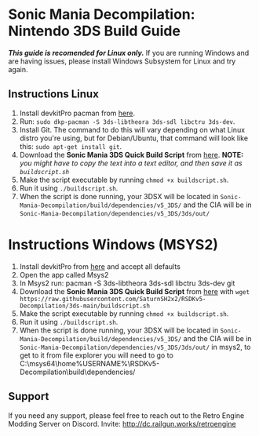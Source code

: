 # Sonic Mania Decompilation: Nintendo 3DS Build Guide

***This guide is recomended for Linux only.*** If you are running Windows and are having issues, please install Windows Subsystem for Linux and try again.

## Instructions Linux

1. Install devkitPro pacman from [here](https://devkitpro.org/wiki/devkitPro_pacman).
2. Run: `sudo dkp-pacman -S 3ds-libtheora 3ds-sdl libctru 3ds-dev`.
3. Install Git. The command to do this will vary depending on what Linux distro you're using, but for Debian/Ubuntu, that command will look like this: `sudo apt-get install git`.
4. Download the **Sonic Mania 3DS Quick Build Script** from [here](https://raw.githubusercontent.com/SaturnSH2x2/RSDKv5-Decompilation/3ds-main/buildscript.sh). **NOTE:** *you might have to copy the text into a text editor, and then save it as `buildscript.sh`*
5. Make the script executable by running `chmod +x buildscript.sh`.
6. Run it using `./buildscript.sh`.
7. When the script is done running, your 3DSX will be located in `Sonic-Mania-Decompilation/build/dependencies/v5_3DS/` and the CIA will be in `Sonic-Mania-Decompilation/dependencies/v5_3DS/3ds/out/`
# Instructions Windows (MSYS2)

1. Install devkitPro from [here](https://github.com/devkitPro/installer/releases) and accept all defaults
2. Open the app called Msys2
3. In Msys2 run: pacman -S 3ds-libtheora 3ds-sdl libctru 3ds-dev git
4. Download the **Sonic Mania 3DS Quick Build Script** from [here](https://raw.githubusercontent.com/SaturnSH2x2/RSDKv5-Decompilation/3ds-main/buildscript.sh) with `wget https://raw.githubusercontent.com/SaturnSH2x2/RSDKv5-Decompilation/3ds-main/buildscript.sh`
5. Make the script executable by running `chmod +x buildscript.sh`.
6. Run it using `./buildscript.sh`.
7. When the script is done running, your 3DSX will be located in `Sonic-Mania-Decompilation/build/dependencies/v5_3DS/` and the CIA will be in `Sonic-Mania-Decompilation/dependencies/v5_3DS/3ds/out/` in msys2, to get to it from file explorer you will need to go to C:\msys64\home\%USERNAME%\RSDKv5-Decompilation\build\dependencies/

## Support

If you need any support, please feel free to reach out to the Retro Engine Modding Server on Discord. Invite: http://dc.railgun.works/retroengine
